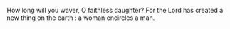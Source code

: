 How long will you waver, O faithless daughter? For the Lord has created a new thing on the earth : a woman encircles a man.
